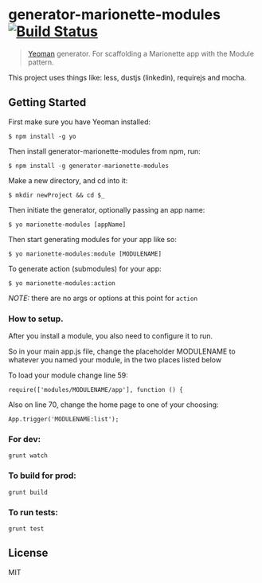 # generator-marionette-modules [![Build Status](https://secure.travis-ci.org/rek/generator-marionette-modules.png?branch=master)](https://travis-ci.org/rek/generator-marionette-modules)

> [Yeoman](http://yeoman.io) generator. For scaffolding a Marionette app with the Module pattern.

This project uses things like: less, dustjs (linkedin), requirejs and mocha.

## Getting Started

First make sure you have Yeoman installed:

```
$ npm install -g yo
```

Then install generator-marionette-modules from npm, run:
```
$ npm install -g generator-marionette-modules
```

Make a new directory, and cd into it:
```
$ mkdir newProject && cd $_
```

Then initiate the generator, optionally passing an app name:
```
$ yo marionette-modules [appName]
```

Then start generating modules for your app like so:
```
$ yo marionette-modules:module [MODULENAME]
```

To generate action (submodules) for your app:
```
$ yo marionette-modules:action
```
*NOTE:* there are no args or options at this point for `action`

### How to setup.

After you install a module, you also need to configure it to run.

So in your main app.js file, change the placeholder MODULENAME to whatever you named your module, in the two places listed below


To load your module change line 59:
```
require(['modules/MODULENAME/app'], function () {
```

Also on line 70, change the home page to one of your choosing:
```
App.trigger('MODULENAME:list');
```


### For dev:

```
grunt watch
```

### To build for prod:

```
grunt build
```

### To run tests:

```
grunt test
```

## License

MIT
